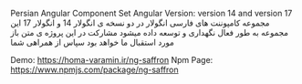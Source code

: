 Persian Angular Component Set 
Angular Version: version 14 and version 17 
مجموعه کامپوننت های فارسی انگولار در دو نسخه ی انگولار 14 و انگولار 17 
این مجموعه به طور فعال نگهداری و توسعه داده میشود 
مشارکت در این پروژه ی متن باز مورد استقبال ما خواهد بود 
سپاس از همراهی شما 

Demo: https://homa-varamin.ir/ng-saffron
Npm Page: https://www.npmjs.com/package/ng-saffron

